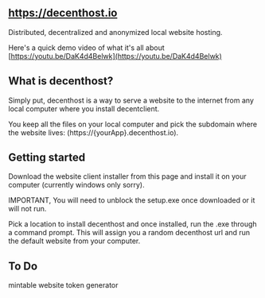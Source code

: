 ## https://decenthost.io
Distributed, decentralized and anonymized local website hosting.

Here's a quick demo video of what it's all about [https://youtu.be/DaK4d4Belwk](https://youtu.be/DaK4d4Belwk)

## What is decenthost?
Simply put, decenthost is a way to serve a website to the internet from any local computer where you install decentclient.

You keep all the files on your local computer and pick the subdomain where the website lives: (https://{yourApp}.decenthost.io).

## Getting started
Download the website client installer from this page and install it on your computer (currently windows only sorry). 

IMPORTANT, You will need to unblock the setup.exe once downloaded or it will not run.

Pick a location to install decenthost and once installed, run the .exe through a command prompt. 
This will assign you a random decenthost url and run the default website from your computer.

## To Do
mintable website
token generator
